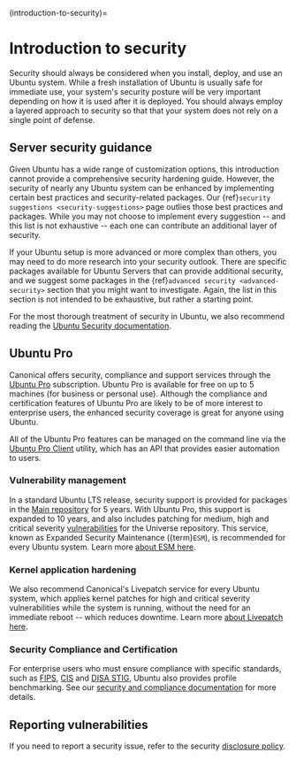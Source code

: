 (introduction-to-security)=
# Introduction to security

Security should always be considered when you install, deploy, and use an
Ubuntu system. While a fresh installation of Ubuntu is usually safe for
immediate use, your system's security posture will be very important depending
on how it is used after it is deployed. You should always employ a layered
approach to security so that that your system does not rely on a single
point of defense.

## Server security guidance

Given Ubuntu has a wide range of customization options, this introduction cannot 
provide a comprehensive security hardening guide. However, the security of nearly any 
Ubuntu system can be enhanced by implementing certain best practices and security-related 
packages. Our {ref}`security suggestions <security-suggestions>` page outlies those best 
practices and packages. While you may not choose to implement every suggestion -- and 
this list is not exhaustive -- each one can contribute an additional layer of security.

If your Ubuntu setup is more advanced or more complex than others, you may 
need to do more research into your security outlook. There are specific 
packages available for Ubuntu Servers that can provide additional security, and
we suggest some packages in the {ref}`advanced security <advanced-security>` 
section that you might want to investigate. Again, the list in this section
is not  intended to be exhaustive, but rather a starting point.

For the most thorough treatment of security in Ubuntu, we also recommend reading the [Ubuntu Security documentation](https://ubuntu.com/security).


## Ubuntu Pro

Canonical offers security, compliance and support services through the
[Ubuntu Pro](https://ubuntu.com/pro) subscription. Ubuntu Pro is available
for free on up to 5 machines (for business or personal use). Although the
compliance and certification features of Ubuntu Pro are likely to be of more
interest to enterprise users, the enhanced security coverage is great for
anyone using Ubuntu.

All of the Ubuntu Pro features can be managed on the command line via the
[Ubuntu Pro Client](https://canonical-ubuntu-pro-client.readthedocs-hosted.com/en/latest/)
utility, which has an API that provides easier automation to users.

### Vulnerability management

In a standard Ubuntu LTS release, security support is provided 
for packages in the [Main repository](https://canonical-ubuntu-packaging-guide.readthedocs-hosted.com/en/latest/explanation/archive/#components)
for 5 years. With Ubuntu Pro, this support is expanded 
to 10 years, and also includes patching for medium, high and critical severity
[vulnerabilities](https://ubuntu.com/security/cves/about) for the Universe
repository. This service, known as Expanded Security Maintenance ({term}`ESM`), is recommended for every Ubuntu system. Learn more
[about ESM here](https://ubuntu.com/security/esm).


### Kernel application hardening

We also recommend Canonical's Livepatch service for 
every Ubuntu system, which applies kernel patches for high and 
critical severity vulnerabilities while the system is running, without 
the need for an immediate reboot -- which reduces downtime. Learn more
[about Livepatch here](https://ubuntu.com/security/livepatch).

### Security Compliance and Certification

For enterprise users who must ensure compliance with specific standards, such as
[FIPS](https://ubuntu.com/security/certifications/docs/fips),
[CIS](https://ubuntu.com/security/certifications/docs/usg) and
[DISA STIG](https://ubuntu.com/security/certifications/docs/disa-stig), Ubuntu
also provides profile benchmarking. See our
[security and compliance documentation](https://ubuntu.com/security/certifications/docs)
for more details.
 
## Reporting vulnerabilities

If you need to report a security issue, refer to the security
[disclosure policy](https://ubuntu.com/security/disclosure-policy).

